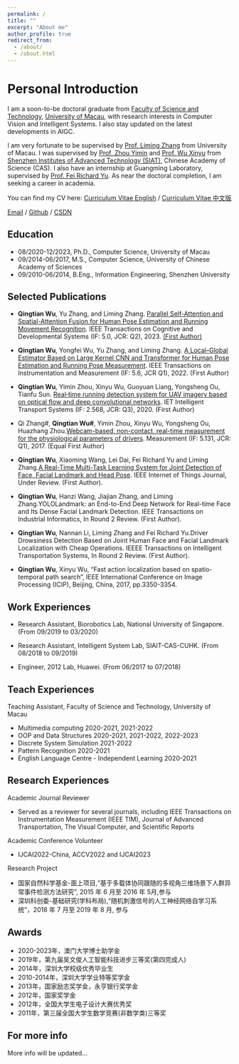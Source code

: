 ```yaml
---
permalink: /
title: ""
excerpt: "About me"
author_profile: true
redirect_from: 
  - /about/
  - /about.html
---
```



Personal Introduction
======
I am a soon-to-be doctoral graduate from [Faculty of Science and Technology](https://www.fst.um.edu.mo/), [University of Macau](https://www.um.edu.mo/), with research interests in Computer Vision and Intelligent Systems. I also stay updated on the latest developments in AIGC.

I am very fortunate to be supervised by [Prof. Liming Zhang](https://www.fst.um.edu.mo/people/lmzhang/) from University of Macau. I was supervised by [Prof. Zhou Yimin](https://people.ucas.ac.cn/~zym) and [Prof. Wu Xinyu](https://people.ucas.ac.cn/~wuxinyu)  from [Shenzhen Institutes of Advanced Technology (SIAT)](https://www.siat.ac.cn/), Chinese Academy of Science (CAS). I also have an internship at Guangming Laboratory,  supervised by [Prof. Fei Richard Yu](https://csse.szu.edu.cn/pages/user/index?id=1199). As near the doctoral completion, I am seeking a career in academia.


You can find my CV here: [Curriculum Vitae English](../files/resume_wqt2.pdf) / [Curriculum Vitae 中文版](../files/中文简历_光明Lab.pdf)

[Email](mailto:qt.wu@outlook.com) / [Github](https://github.com/qingtianwu) / [CSDN](https://blog.csdn.net/wqthaha?type=blog)


Education
------
* 08/2020-12/2023, Ph.D., Computer Science, University of Macau
* 09/2014-06/2017, M.S., Computer Science, University of Chinese Academy of Sciences
* 09/2010-06/2014, B.Eng., Information Engineering, Shenzhen University

Selected Publications
------
* **Qingtian Wu**, Yu Zhang, and Liming Zhang. [Parallel Self-Attention and Spatial-Attention Fusion for Human Pose Estimation and Running Movement Recognition](https://ieeexplore.ieee.org/abstract/document/10124029). IEEE Transactions on Cognitive and Developmental Systems (IF: 5.0, JCR: Q2), 2023. <u>(First Author)</u>


* **Qingtian Wu**, Yongfei Wu, Yu Zhang, and Liming Zhang. [A Local–Global Estimator Based on Large Kernel CNN and Transformer for Human Pose Estimation and Running Pose Measurement](https://ieeexplore.ieee.org/document/9863852). IEEE Transactions on Instrumentation and Measurement (IF: 5.6, JCR Q1), 2022. (First Author)

* **Qingtian Wu**, Yimin Zhou, Xinyu Wu, Guoyuan Liang, Yongsheng Ou, Tianfu Sun. [Real‐time running detection system for UAV imagery based on optical flow and deep convolutional networks](https://ietresearch.onlinelibrary.wiley.com/doi/full/10.1049/iet-its.2019.0455). IET Intelligent Transport Systems (IF: 2.568, JCR: Q3), 2020. (First Author)

* Qi Zhang#, **Qingtian Wu#**, Yimin Zhou, Xinyu Wu, Yongsheng Ou, Huazhang Zhou.[Webcam-based, non-contact, real-time measurement for the physiological parameters of drivers](https://www.sciencedirect.com/science/article/pii/S0263224117300076). Measurement (IF: 5.131, JCR: Q1), 2017.  (Equal First Author)

* **Qingtian Wu**, Xiaoming Wang, Lei Dai, Fei Richard Yu and Liming Zhang.[A Real-Time Multi-Task Learning System for Joint Detection of Face, Facial Landmark and Head Pose](https://arxiv.org/abs/2309.11773). IEEE Internet of Things Journal, Under Review. (First Author).

* **Qingtian Wu**, Hanzi Wang, Jiajian Zhang, and Liming Zhang.YOLOLandmark: an End-to-End Deep Network for Real-time Face and Its Dense Facial Landmark Detection. IEEE Transactions on Industrial Informatics, In Round 2 Review. (First Author).

* **Qingtian Wu**, Nannan Li, Liming Zhang and Fei Richard Yu.Driver Drowsiness Detection Based on Joint Human Face and Facial Landmark Localization with Cheap Operations. IEEEE Transactions on Intelligent Transportation Systems, In Round 2 Review. (First Author).

* **Qingtian Wu**, Xinyu Wu, “Fast action localization based on spatio-temporal path search”, IEEE International Conference on Image Processing (ICIP), Beijing, China, 2017, pp.3350-3354.

Work  Experiences
------
* Research Assistant, Biorobotics Lab, National University of Singapore. (From 09/2019 to 03/2020)
<!-- Developing visual interaction system of tracking moving targets and engaging with users. -->
* Research Assistant, Intelligent System Lab, SIAIT-CAS-CUHK. (From 08/2018 to 09/2019)
<!-- Researching on UAV-based visual target detection and life searching in rescue and monitoring. -->
* Engineer, 2012 Lab, Huawei. (From 06/2017 to 07/2018)

<!-- Software development, and NLP algorithm research -->

Teach  Experiences
------
Teaching Assistant, Faculty of Science and Technology, University of Macau
* Multimedia computing 2020-2021, 2021-2022
* OOP and Data Structures 2020-2021, 2021-2022, 2022-2023
* Discrete System Simulation 2021-2022
* Pattern Recognition 2020-2021
* English Language Centre - Independent Learning 2020-2021

Research Experiences
------
Academic Journal Reviewer
* Served as a reviewer for several journals, including IEEE Transactions on Instrumentation Measurement (IEEE TIM),
Journal of Advanced Transportation, The Visual Computer, and Scientific Reports

Academic Conference Volunteer
* IJCAI2022-China, ACCV2022 and IJCAI2023

Research Project
* 国家自然科学基金-面上项目,“基于多载体协同跟随的多视角三维场景下人群异常事件检测方法研究”, 2015
年 6 月至 2016 年 5月,参与
* 深圳科创委-基础研究(学科布局),“随机刺激信号的人工神经网络自学习系统”，2018 年 7 月至 2019 年 8 月,
参与

Awards
------
* 2020-2023年，澳门大学博士助学金
* 2019年，第九届吴文俊人工智能科技进步三等奖(第四完成人)
* 2014年，深圳大学校级优秀毕业生
* 2010-2014年，深圳大学学业特等奖学金
* 2013年，国家励志奖学金，永亨银行奖学金
* 2012年，国家奖学金
* 2012年，全国大学生电子设计大赛优秀奖
* 2011年，第三届全国大学生数学竞赛(非数学类)三等奖

For more info
------
More info will be updated...
